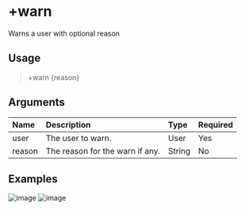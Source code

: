 # +warn
Warns a user with optional reason

## Usage
> +warn <user> {reason}

## Arguments
Name | Description | Type | Required
:-------- | :-------- | :-------- | :--------
user | The user to warn. | User | Yes
reason | The reason for the warn if any. | String | No

## Examples
![image](https://tawk.link/60e18ecd649e0a0a5cca7167/kb/attachments/BxLWJ1i8I6.jpg)
![image](https://tawk.link/60e18ecd649e0a0a5cca7167/kb/attachments/KFOcLMfQiK.jpg)